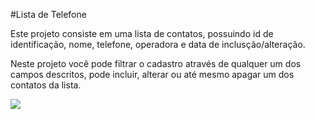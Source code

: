 #Lista de Telefone

 Este projeto consiste em uma lista de contatos, possuindo id de identificação, nome, telefone, operadora e data de inclusção/alteração.

  Neste projeto você pode filtrar o cadastro através de qualquer um dos campos descritos, pode incluir, alterar ou até mesmo apagar um dos contatos da lista.

  ![](/testePP/backend/header.PNG)
